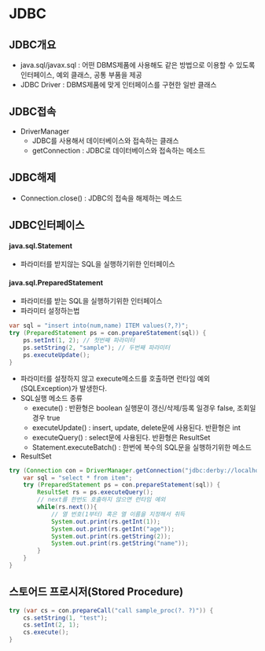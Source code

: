 # JDBC
## JDBC개요
- java.sql/javax.sql : 어떤 DBMS제품에 사용해도 같은 방법으로 이용할 수 있도록 인터페이스, 예외 클래스, 공통 부품을 제공
- JDBC Driver : DBMS제품에 맞게 인터페이스를 구현한 일반 클래스
## JDBC접속
- DriverManager
    - JDBC를 사용해서 데이터베이스와 접속하는 클래스
    - getConnection : JDBC로 데이터베이스와 접속하는 메소드
## JDBC해제
- Connection.close() : JDBC의 접속을 해제하는 메소드
## JDBC인터페이스
#### java.sql.Statement
- 파라미터를 받지않는 SQL을 실행하기위한 인터페이스
#### java.sql.PreparedStatement
- 파라미터를 받는 SQL을 실행하기위한 인터페이스
- 파라미터 설정하는법
```java
var sql = "insert into(num,name) ITEM values(?,?)";
try (PreparedStatement ps = con.prepareStatement(sql)) {
    ps.setInt(1, 2); // 첫번째 파라미터
    ps.setString(2, "sample"); // 두번째 파라미터
    ps.executeUpdate();
}
```
- 파라미터를 설정하지 않고 execute메소드를 호출하면 런타임 예외(SQLException)가 발생한다. 
- SQL실행 메소드 종류
    - execute() : 반환형은 boolean 실행문이 갱신/삭제/등록 일경우 false, 조회일경우 true
    - executeUpdate() : insert, update, delete문에 사용된다. 반환형은 int
    - executeQuery() : select문에 사용된다. 반환형은 ResultSet
    - Statement.executeBatch() : 한번에 복수의 SQL문을 실행하기위한 메소드
- ResultSet
```java
try (Connection con = DriverManager.getConnection("jdbc:derby://localhost:1527/data/Sample")){
    var sql = "select * from item";
    try (PreparedStatement ps = con.prepareStatement(sql)) {
        ResultSet rs = ps.executeQuery();
        // next를 한번도 호출하지 않으면 런타임 예외
        while(rs.next()){
            // 열 번호(1부터) 혹은 열 이름을 지정해서 취득
            System.out.print(rs.getInt(1));
            System.out.print(rs.getInt("age"));
            System.out.print(rs.getString(2));
            System.out.print(rs.getString("name"));
        }
    }
}

```
## 스토어드 프로시저(Stored Procedure)
```java
try (var cs = con.prepareCall("call sample_proc(?. ?)")) {
    cs.setString(1, "test");
    cs.setInt(2, 1);
    cs.execute();
}
```


